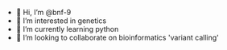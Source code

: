 - 👋 Hi, I’m @bnf-9
- 👀 I’m interested in genetics
- 🌱 I’m currently learning python
- 🧬 I’m looking to collaborate on bioinformatics 'variant calling'

<!---
bnf-9/bnf-9 is a ✨ special ✨ repository because its `README.md` (this file) appears on your GitHub profile.
You can click the Preview link to take a look at your changes.
--->
